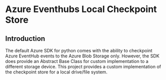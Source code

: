 # Azure Eventhubs Local Checkpoint Store

## Introduction
The default Azure SDK for python comes with the ability to checkpoint Azure EventHub events to the Azure Blob Storage only. However, the SDK does provide an Abstract Base Class  for custom implementation to a different storage device. This project provides a custom implementation of the checkpoint store for a local drive/file system. 
